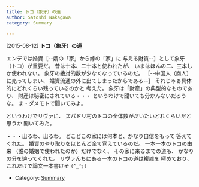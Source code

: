 ```yaml
---
title: トコ（象牙）の道
author: Satoshi Nakagawa
category: Summary

---
```


[2015-08-12] **トコ（象牙）の道** 

 エンデでは婚資［--婿の「家」から嫁の「家」に
与える財貨--］として象牙（トコ）が重要だ。
昔は十本、二十本と使われたが、
いまはほんの二、三本しか使われない。
象牙の絶対的数が少なくなっているのだ。
［--中国人（商人）に売ってしまい、
婚資流通の外に出てしまったからである--］
それじゃぁ具体的にどれくらい残っているのかと
考えた。
象牙は「財産」の典型的なものであり、
財産は秘密にされている・・・
というわけで聞いても分かんないだろうな。
ま・ダメモトで聞いてみよ。

 というわけでリヴァに、
ズパドリ村のトコの全体数がだいたいどれくらいだと思うか
聞いてみた。

 ・・・出るわ、出るわ。
どこどこの家には何本と、かなり自信をもって
答えてくれた。
婚資のやり取りをほとんど全て覚えているのだ。
一本一本のトコの由来
（誰の婚姻で使われたのか）だけでなく、
その家に来るまでの道も、
かなりの分を辿ってくれた。
リヴァんちにある一本のトコの道は複雑を
極めており、
これだけで論文一本書けそ `(^_^;)`

- Category: [Summary](https://merapano.github.io/categories.html#Summary)


